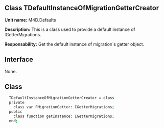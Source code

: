 ## Class **TDefaultInstanceOfMigrationGetterCreator**

**Unit name:** M4D.Defaults

**Description:** This is a class used to provide a default instance of IGetterMigrations.

**Responsability:** Get the default instance of migration´s getter object.

## Interface ##
None.

## Class ##

```sh
  TDefaultInstanceOfMigrationGetterCreator = class
  private
    class var FMigrationGetter: IGetterMigrations;
  public
    class function getInstance: IGetterMigrations;
  end;
```